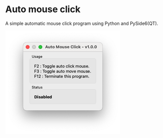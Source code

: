Auto mouse click
================

A simple automatic mouse click program using Python and PySide6(QT).

![alt Auto mouse click screen shot](others/screen_shot.png)
